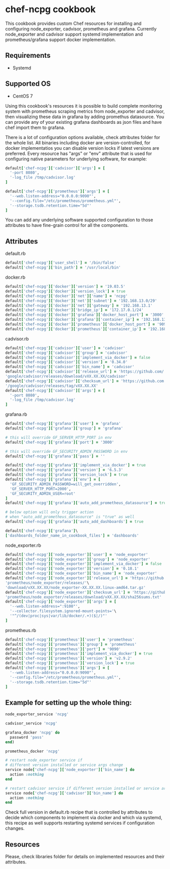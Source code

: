 # chef-ncpg cookbook

This cookbook provides custom Chef resources for installing and configuring
node_exporter, cadvisor, prometheus and grafana. Currently node_exporter and
cadvisor support systemd implementation and prometheus/grafana support docker
implementation.

## Requirements

 - Systemd

## Supported OS

 - CentOS 7

Using this cookbook's resources it is possible to build complete monitoring
system with prometheus scraping metrics from node_exporter and cadvisor, then
visualizing these data in grafana by adding promethus datasource. You can provide
any of your existing grafana dashboards as json files and have chef import them
to grafana.

There is a lot of configuration options available, check attributes folder for
the whole list. All binaries including docker are version-controlled, for docker
implementatios you can disable version locks if latest versions are preferred.
Every resource has "args" or "env" attribute that is used for configuring native
parameters for underlying software, for example:

```ruby
default['chef-ncpg']['cadvisor']['args'] = [
  '-port 8080',
  '-log_file /tmp/cadvisor.log'
]

default['chef-ncpg']['prometheus']['args'] = [
  '--web.listen-address="0.0.0.0:9090"',
  '--config.file="/etc/prometheus/prometheus.yml"',
  '--storage.tsdb.retention.time="5d"'
]
```

You can add any underlying software supported configuration to those attributes
to have fine-grain control for all the components.

## Attributes

default.rb
```ruby
default['chef-ncpg']['user_shell'] = '/bin/false'
default['chef-ncpg']['bin_path'] = '/usr/local/bin'
```
docker.rb
```ruby
default['chef-ncpg']['docker']['version'] = '19.03.5'
default['chef-ncpg']['docker']['version_lock'] = true
default['chef-ncpg']['docker']['net']['name'] = 'ncpg'
default['chef-ncpg']['docker']['net']['subnet'] = '192.168.13.0/29'
default['chef-ncpg']['docker']['net']['gateway'] = '192.168.13.1'
default['chef-ncpg']['docker']['bridge_ip'] = '172.17.0.1/24'
default['chef-ncpg']['docker']['grafana']['docker_host_port'] = '3000'
default['chef-ncpg']['docker']['grafana']['container_ip'] = '192.168.13.3'
default['chef-ncpg']['docker']['prometheus']['docker_host_port'] = '9090'
default['chef-ncpg']['docker']['prometheus']['container_ip'] = '192.168.13.2'
```
cadvisor.rb
```ruby
default['chef-ncpg']['cadvisor']['user'] = 'cadvisor'
default['chef-ncpg']['cadvisor']['group'] = 'cadvisor'
default['chef-ncpg']['cadvisor']['implement_via_docker'] = false
default['chef-ncpg']['cadvisor']['version'] = '0.34.0'
default['chef-ncpg']['cadvisor']['bin_name'] = 'cadvisor'
default['chef-ncpg']['cadvisor']['release_url'] = 'https://github.com/'\
'google/cadvisor/releases/download/vXX.XX.XX/cadvisor'
default['chef-ncpg']['cadvisor']['checksum_url'] = 'https://github.com'\
'/google/cadvisor/releases/tag/vXX.XX.XX'
default['chef-ncpg']['cadvisor']['args'] = [
  '-port 8080',
  '-log_file /tmp/cadvisor.log'
]
```
grafana.rb
```ruby
default['chef-ncpg']['grafana']['user'] = 'grafana'
default['chef-ncpg']['grafana']['group'] = 'grafana'

# this will override GF_SERVER_HTTP_PORT in env
default['chef-ncpg']['grafana']['port'] = '3000'

# this will override GF_SECURITY_ADMIN_PASSWORD in env
default['chef-ncpg']['grafana']['pass'] = ''

default['chef-ncpg']['grafana']['implement_via_docker'] = true
default['chef-ncpg']['grafana']['version'] = '6.5.3'
default['chef-ncpg']['grafana']['version_lock'] = true
default['chef-ncpg']['grafana']['env'] = [
  'GF_SECURITY_ADMIN_PASSWORD=will_get_overridden',
  'GF_SERVER_HTTP_PORT=2000',
  'GF_SECURITY_ADMIN_USER=root'
]
default['chef-ncpg']['grafana']['auto_add_prometheus_datasource'] = true

# below option will only trigger action
# when "auto_add_prometheus_datasource" is "true" as well
default['chef-ncpg']['grafana']['auto_add_dashboards'] = true

default['chef-ncpg']['grafana']\
['dashboards_folder_name_in_cookbook_files'] = 'dashboards'
```
node_exporter.rb
```ruby
default['chef-ncpg']['node_exporter']['user'] = 'node_exporter'
default['chef-ncpg']['node_exporter']['group'] = 'node_exporter'
default['chef-ncpg']['node_exporter']['implement_via_docker'] = false
default['chef-ncpg']['node_exporter']['version'] = '0.18.1'
default['chef-ncpg']['node_exporter']['bin_name'] = 'node_exporter'
default['chef-ncpg']['node_exporter']['release_url'] = 'https://github.com/'\
'prometheus/node_exporter/releases/'\
'download/vXX.XX.XX/node_exporter-XX.XX.XX.linux-amd64.tar.gz'
default['chef-ncpg']['node_exporter']['checksum_url'] = 'https://github.com/'\
'prometheus/node_exporter/releases/download/vXX.XX.XX/sha256sums.txt'
default['chef-ncpg']['node_exporter']['args'] = [
  '--web.listen-address=":9100"',
  '--collector.filesystem.ignored-mount-points='\
  '"^/(dev|proc|sys|var/lib/docker/.+)($|/)"'
]
```
prometheus.rb
```ruby
default['chef-ncpg']['prometheus']['user'] = 'prometheus'
default['chef-ncpg']['prometheus']['group'] = 'prometheus'
default['chef-ncpg']['prometheus']['port'] = '9090'
default['chef-ncpg']['prometheus']['implement_via_docker'] = true
default['chef-ncpg']['prometheus']['version'] = 'v2.9.2'
default['chef-ncpg']['prometheus']['version_lock'] = true
default['chef-ncpg']['prometheus']['args'] = [
  '--web.listen-address="0.0.0.0:9090"',
  '--config.file="/etc/prometheus/prometheus.yml"',
  '--storage.tsdb.retention.time="5d"'
]
```

## Example for setting up the whole thing:

```ruby
node_exporter_service 'ncpg'

cadvisor_service 'ncpg'

grafana_docker 'ncpg' do
  password 'pass'
end)

prometheus_docker 'ncpg'

# restart node_exporter service if
# different version installed or service args change
service node['chef-ncpg']['node_exporter']['bin_name'] do
  action :nothing
end

# restart cadvisor service if different version installed or service args change
service node['chef-ncpg']['cadvisor']['bin_name'] do
  action :nothing
end
```

Check full version in default.rb recipe that is controlled by attributes to
decide which components to implement via docker and which via systemd, this
recipe as well supports restarting systemd services if configuration changes.

## Resources

Please, check libraries folder for details on implemented resources and their attributes.

